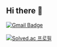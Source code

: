 ## Hi there 👋
[![Gmail Badge](https://img.shields.io/badge/Gmail-d14836?style=flat-square&logo=Gmail&logoColor=white&link=mailto:chanho052622@gmail.com)](mailto:chanho052622@gmail.com)<br><br>
[![Solved.ac 프로필](http://mazassumnida.wtf/api/v2/generate_badge?boj=chanho0526)](https://solved.ac/chanho0526)
<!--
**chanho99/chanho99** is a ✨ _special_ ✨ repository because its `README.md` (this file) appears on your GitHub profile.

Here are some ideas to get you started:

- 🔭 I’m currently working on ...
- 🌱 I’m currently learning ...
- 👯 I’m looking to collaborate on ...
- 🤔 I’m looking for help with ...
- 💬 Ask me about ...
- 📫 How to reach me: ...
- 😄 Pronouns: ...
- ⚡ Fun fact: ...
-->
